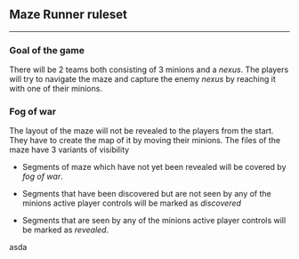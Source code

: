 ## Maze Runner ruleset

---

### Goal of the game

There will be $2$ teams both consisting of $3$ minions and a _nexus_. The players will try to navigate the maze and capture the enemy _nexus_ by reaching it with one of their minions.

### Fog of war

The layout of the maze will not be revealed to the players from the start. They have to create the map of it by moving their minions. The files of the maze have $3$ variants of visibility 

* Segments of maze which have not yet been revealed will be covered by _fog of war_.

* Segments that have been discovered but are not seen by any of the minions active player controls will be marked as _discovered_

* Segments that are seen by any of the minions active player controls will be marked as _revealed_.

asda